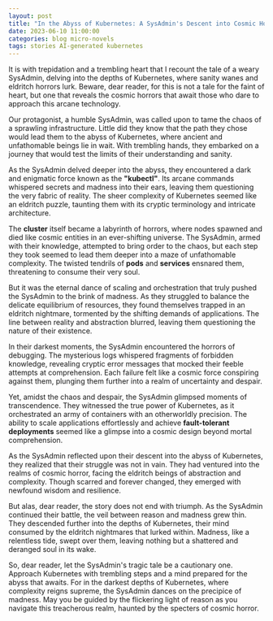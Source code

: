 ```yaml
---
layout: post
title: "In the Abyss of Kubernetes: A SysAdmin's Descent into Cosmic Horror"
date: 2023-06-10 11:00:00
categories: blog micro-novels
tags: stories AI-generated kubernetes
---
```


It is with trepidation and a trembling heart that I recount the tale of a weary SysAdmin, delving into the depths of Kubernetes, where sanity wanes and eldritch horrors lurk. Beware, dear reader, for this is not a tale for the faint of heart, but one that reveals the cosmic horrors that await those who dare to approach this arcane technology.

Our protagonist, a humble SysAdmin, was called upon to tame the chaos of a sprawling infrastructure. Little did they know that the path they chose would lead them to the abyss of Kubernetes, where ancient and unfathomable beings lie in wait. With trembling hands, they embarked on a journey that would test the limits of their understanding and sanity.

As the SysAdmin delved deeper into the abyss, they encountered a dark and enigmatic force known as the **"kubectl"**. Its arcane commands whispered secrets and madness into their ears, leaving them questioning the very fabric of reality. The sheer complexity of Kubernetes seemed like an eldritch puzzle, taunting them with its cryptic terminology and intricate architecture.

The **cluster** itself became a labyrinth of horrors, where nodes spawned and died like cosmic entities in an ever-shifting universe. The SysAdmin, armed with their knowledge, attempted to bring order to the chaos, but each step they took seemed to lead them deeper into a maze of unfathomable complexity. The twisted tendrils of **pods** and **services** ensnared them, threatening to consume their very soul.

But it was the eternal dance of scaling and orchestration that truly pushed the SysAdmin to the brink of madness. As they struggled to balance the delicate equilibrium of resources, they found themselves trapped in an eldritch nightmare, tormented by the shifting demands of applications. The line between reality and abstraction blurred, leaving them questioning the nature of their existence.

In their darkest moments, the SysAdmin encountered the horrors of debugging. The mysterious logs whispered fragments of forbidden knowledge, revealing cryptic error messages that mocked their feeble attempts at comprehension. Each failure felt like a cosmic force conspiring against them, plunging them further into a realm of uncertainty and despair.

Yet, amidst the chaos and despair, the SysAdmin glimpsed moments of transcendence. They witnessed the true power of Kubernetes, as it orchestrated an army of containers with an otherworldly precision. The ability to scale applications effortlessly and achieve **fault-tolerant deployments** seemed like a glimpse into a cosmic design beyond mortal comprehension.

As the SysAdmin reflected upon their descent into the abyss of Kubernetes, they realized that their struggle was not in vain. They had ventured into the realms of cosmic horror, facing the eldritch beings of abstraction and complexity. Though scarred and forever changed, they emerged with newfound wisdom and resilience.

But alas, dear reader, the story does not end with triumph. As the SysAdmin continued their battle, the veil between reason and madness grew thin. They descended further into the depths of Kubernetes, their mind consumed by the eldritch nightmares that lurked within. Madness, like a relentless tide, swept over them, leaving nothing but a shattered and deranged soul in its wake.

So, dear reader, let the SysAdmin's tragic tale be a cautionary one. Approach Kubernetes with trembling steps and a mind prepared for the abyss that awaits. For in the darkest depths of Kubernetes, where complexity reigns supreme, the SysAdmin dances on the precipice of madness. May you be guided by the flickering light of reason as you navigate this treacherous realm, haunted by the specters of cosmic horror.